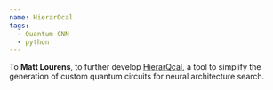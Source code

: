 ```yaml
---
name: HierarQcal
tags:
  - Quantum CNN
  - python
---
```

To **Matt Lourens**, to further develop [HierarQcal](https://github.com/matt-lourens/hierarqcal), a tool to simplify the generation of custom quantum circuits for neural architecture search.
